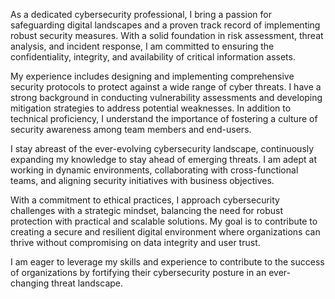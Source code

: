 As a dedicated cybersecurity professional, I bring a passion for safeguarding digital landscapes and a proven track record of implementing robust security measures. With a solid foundation in risk assessment, threat analysis, and incident response, I am committed to ensuring the confidentiality, integrity, and availability of critical information assets.

My experience includes designing and implementing comprehensive security protocols to protect against a wide range of cyber threats. I have a strong background in conducting vulnerability assessments and developing mitigation strategies to address potential weaknesses. In addition to technical proficiency, I understand the importance of fostering a culture of security awareness among team members and end-users.

I stay abreast of the ever-evolving cybersecurity landscape, continuously expanding my knowledge to stay ahead of emerging threats. I am adept at working in dynamic environments, collaborating with cross-functional teams, and aligning security initiatives with business objectives.

With a commitment to ethical practices, I approach cybersecurity challenges with a strategic mindset, balancing the need for robust protection with practical and scalable solutions. My goal is to contribute to creating a secure and resilient digital environment where organizations can thrive without compromising on data integrity and user trust.

I am eager to leverage my skills and experience to contribute to the success of organizations by fortifying their cybersecurity posture in an ever-changing threat landscape.

<!---
c4xrd/c4xrd is a ✨ special ✨ repository because its `README.md` (this file) appears on your GitHub profile.
You can click the Preview link to take a look at your changes.
--->
